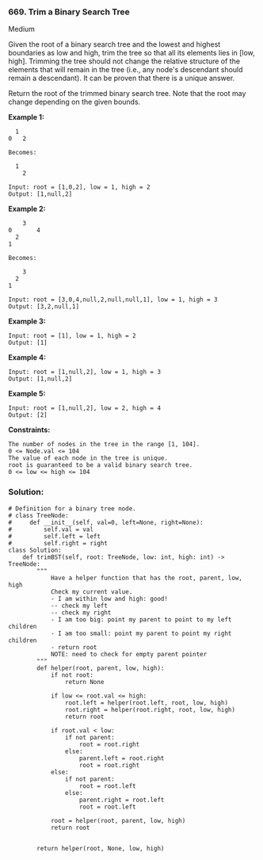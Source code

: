 ### 669. Trim a Binary Search Tree
Medium

Given the root of a binary search tree and the lowest and highest boundaries as low and high, trim the tree so that all its elements lies in [low, high]. Trimming the tree should not change the relative structure of the elements that will remain in the tree (i.e., any node's descendant should remain a descendant). It can be proven that there is a unique answer.

Return the root of the trimmed binary search tree. Note that the root may change depending on the given bounds.

**Example 1:**
```
  1
0   2

Becomes:

  1
    2

Input: root = [1,0,2], low = 1, high = 2
Output: [1,null,2]
```

**Example 2:**
```
    3
0       4
  2
1

Becomes:

    3
  2
1

Input: root = [3,0,4,null,2,null,null,1], low = 1, high = 3
Output: [3,2,null,1]
```

**Example 3:**
```
Input: root = [1], low = 1, high = 2
Output: [1]
```

**Example 4:**
```
Input: root = [1,null,2], low = 1, high = 3
Output: [1,null,2]
```

**Example 5:**
```
Input: root = [1,null,2], low = 2, high = 4
Output: [2]
``` 

**Constraints:**
```
The number of nodes in the tree in the range [1, 104].
0 <= Node.val <= 104
The value of each node in the tree is unique.
root is guaranteed to be a valid binary search tree.
0 <= low <= high <= 104
```


### Solution:
```
# Definition for a binary tree node.
# class TreeNode:
#     def __init__(self, val=0, left=None, right=None):
#         self.val = val
#         self.left = left
#         self.right = right
class Solution:
    def trimBST(self, root: TreeNode, low: int, high: int) -> TreeNode:
        """
            Have a helper function that has the root, parent, low, high
            Check my current value.
            - I am within low and high: good!
            -- check my left
            -- check my right
            - I am too big: point my parent to point to my left children
            - I am too small: point my parent to point my right children
            - return root
            NOTE: need to check for empty parent pointer
        """
        def helper(root, parent, low, high):
            if not root:
                return None
            
            if low <= root.val <= high:
                root.left = helper(root.left, root, low, high)
                root.right = helper(root.right, root, low, high)
                return root
            
            if root.val < low:
                if not parent:
                    root = root.right
                else:
                    parent.left = root.right
                    root = root.right
            else:
                if not parent:
                    root = root.left
                else:
                    parent.right = root.left
                    root = root.left

            root = helper(root, parent, low, high)
            return root

        
        return helper(root, None, low, high)
            
            
        
        
```
